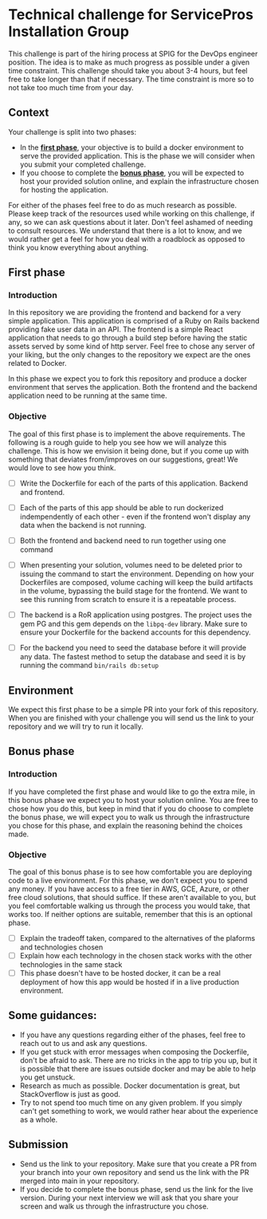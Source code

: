 # Technical challenge for ServicePros Installation Group

This challenge is part of the hiring process at SPIG for the DevOps engineer position.
The idea is to make as much progress as possible under a given time constraint. This
challenge should take you about 3-4 hours, but feel free to take longer than that if
necessary. The time constraint is more so to not take too much time from your day.

## Context

Your challenge is split into two phases:

- In the **[first phase](#first-phase)**, your objective is to build a docker 
environment to serve the provided application. This is the phase we will consider
when you submit your completed challenge.
- If you choose to complete the **[bonus phase](#bonus-phase)**, you will be expected
 to host your provided solution online, and explain the infrastructure chosen for hosting
 the application.

For either of the phases feel free to do as much research as possible. Please keep track
of the resources used while working on this challenge, if any, so we can ask questions
about it later. Don't feel ashamed of needing to consult resources. We understand that
there is a lot to know, and we would rather get a feel for how you deal with a roadblock
as opposed to think you know everything about anything.

## First phase

### Introduction

In this repository we are providing the frontend and backend for a very simple application.
This application is comprised of a Ruby on Rails backend providing fake user data in an API.
The frontend is a simple React application that needs to go through a build step before having
the static assets served by some kind of http server. Feel free to chose any server of your liking,
but the only changes to the repository we expect are the ones related to Docker.

In this phase we expect you to fork this repository and produce a docker environment that
serves the application. Both the frontend and the backend application need to be running
at the same time.

### Objective

The goal of this first phase is to implement the above requirements. The following is a rough
guide to help you see how we will analyze this challenge. This is how we envision it being
done, but if you come up with something that deviates from/improves on our suggestions, great!
We would love to see how you think.

- [ ] Write the Dockerfile for each of the parts of this application. Backend and frontend.
- [ ] Each of the parts of this app should be able to run dockerized indempendently of each other - 
even if the frontend won't display any data when the backend is not running.
- [ ] Both the frontend and backend need to run together using one command
- [ ] When presenting your solution, volumes need to be deleted prior to issuing the command to
start the environment. Depending on how your Dockerfiles are composed, volume caching will keep 
the build artifacts in the volume, bypassing the build stage for the frontend. We want to see this 
running from scratch to ensure it is a repeatable process.
- [ ] The backend is a RoR application using postgres. The project uses the gem PG and this gem 
depends on the `libpq-dev` library. Make sure to ensure your Dockerfile for the backend accounts for
this dependency.
- [ ] For the backend you need to seed the database before it will provide any data. The fastest
method to setup the database and seed it is by running the command `bin/rails db:setup`


## Environment

We expect this first phase to be a simple PR into your fork of this repository. When you are finished 
with your challenge you will send us the link to your repository and we will try to run it locally.

## Bonus phase

### Introduction

If you have completed the first phase and would like to go the extra mile, in this bonus phase we
expect you to host your solution online. You are free to chose how you do this, but keep in mind
that if you do choose to complete the bonus phase, we will expect you to walk us through the
infrastructure you chose for this phase, and explain the reasoning behind the choices made.


### Objective

The goal of this bonus phase is to see how comfortable you are deploying code to a live environment. For
this phase, we don't expect you to spend any money. If you have access to a free tier in AWS, GCE, Azure,
or other free cloud solutions, that should suffice. If these aren't available to you, but you feel
comfortable walking us through the process you would take, that works too. If neither options are
suitable, remember that this is an optional phase.

- [ ] Explain the tradeoff taken, compared to the alternatives of the plaforms and technologies chosen
- [ ] Explain how each technology in the chosen stack works with the other technologies in the same stack
- [ ] This phase doesn't have to be hosted docker, it can be a real deployment of how this app would be
hosted if in a live production environment.

## Some guidances:

- If you have any questions regarding either of the phases, feel free to reach out to us and ask any
questions.
- If you get stuck with error messages when composing the Dockerfile, don't be afraid to ask. There are
no tricks in the app to trip you up, but it is possible that there are issues outside docker and may be
able to help you get unstuck.
- Research as much as possible. Docker documentation is great, but StackOverflow is just as good.
- Try to not spend too much time on any given problem. If you simply can't get something to work, we
would rather hear about the experience as a whole.

## Submission

- Send us the link to your repository. Make sure that you create a PR from your branch into your own
repository and send us the link with the PR merged into main in your repository.
- If you decide to complete the bonus phase, send us the link for the live version. During your next
interview we will ask that you share your screen and walk us through the infrastructure you chose.
